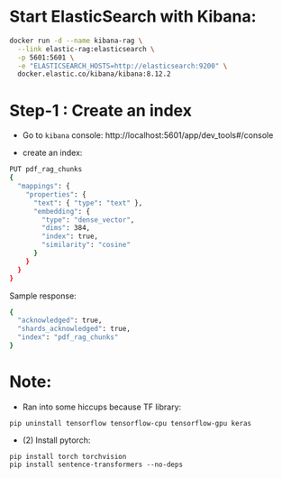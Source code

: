 # Start ElasticSearch with Kibana:

```bash
docker run -d --name kibana-rag \
  --link elastic-rag:elasticsearch \
  -p 5601:5601 \
  -e "ELASTICSEARCH_HOSTS=http://elasticsearch:9200" \
  docker.elastic.co/kibana/kibana:8.12.2
```

# Step-1 : Create an index

- Go to `kibana` console:
http://localhost:5601/app/dev_tools#/console

- create an index:

```bash
PUT pdf_rag_chunks
{
  "mappings": {
    "properties": {
      "text": { "type": "text" },
      "embedding": {
        "type": "dense_vector",
        "dims": 384,
        "index": true,
        "similarity": "cosine"
      }
    }
  }
}
```

Sample response:

```bash
{
  "acknowledged": true,
  "shards_acknowledged": true,
  "index": "pdf_rag_chunks"
}
```



# Note:

- Ran into some hiccups because TF library:

```
pip uninstall tensorflow tensorflow-cpu tensorflow-gpu keras
```

- (2) Install pytorch:
```
pip install torch torchvision
pip install sentence-transformers --no-deps
```
